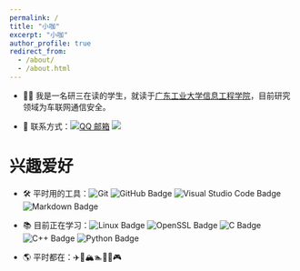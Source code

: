 ```yaml
---
permalink: /
title: "小咖"
excerpt: "小咖"
author_profile: true
redirect_from: 
  - /about/
  - /about.html
---
```

* 👨‍💼 我是一名研三在读的学生，就读于[广东工业大学信息工程学院](https://www.gdut.edu.cn/)，目前研究领域为车联网通信安全。

* 📧 联系方式：<a href="mailto:1756256417@qq.com"><img src="https://img.shields.io/badge/QQ%20Mail-000000?logo=tencent-qq&logoColor=white" alt="QQ 邮箱" /></a>
<a href="https://blog.csdn.net/qq_51348866/"><img src="https://img.shields.io/badge/CSDN-论坛-c32136" /></a>



兴趣爱好
======
* 🛠️ 平时用的工具：![Git](https://img.shields.io/badge/-Git-000000?logo=git&logoColor=FF7043) ![GitHub Badge](https://img.shields.io/badge/GitHub-181717?logo=github&logoColor=fff&style=flat) ![Visual Studio Code Badge](https://img.shields.io/badge/Visual%20Studio%20Code-007ACC?logo=visualstudiocode&logoColor=fff&style=flat) ![Markdown Badge](https://img.shields.io/badge/Markdown-3776AB?logo=markdown&logoColor=fff&style=flat)

* 📚 目前正在学习：![Linux Badge](https://img.shields.io/badge/Linux-FCC624?logo=linux&logoColor=000&style=flat) ![OpenSSL Badge](https://img.shields.io/badge/OpenSSL-721412?logo=openssl&style=flar) ![C Badge](https://img.shields.io/badge/C-A8B9CC?logo=c&logoColor=fff&style=flat) ![C++ Badge](https://img.shields.io/badge/C%2B%2B-00599C?logo=cplusplus&logoColor=fff&style=flat) ![Python Badge](https://img.shields.io/badge/Python-3776AB?logo=python&logoColor=fff&style=flat) 

* 🌎 平时都在：✈️🏃🏔️🏊🎱🎵🎮

<!-- * ✨ 阅读书籍：《霍乱时期的爱情》《了不起的盖茨比》《许三观卖血记》《活着》《小王子》《半生缘》《红玫瑰与白玫瑰》《红与黑》等。

* 🎮 其他：王者荣耀、QQ飞车、桌球。 -->